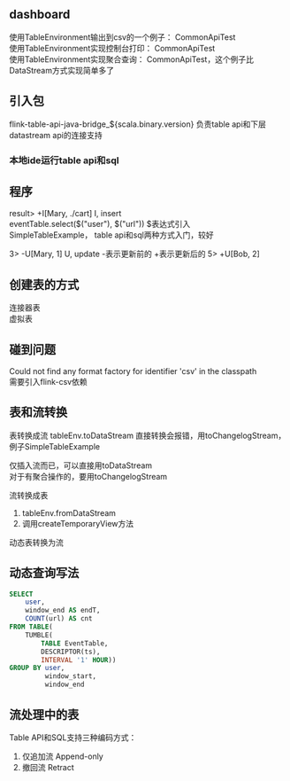 ## dashboard

使用TableEnvironment输出到csv的一个例子：  CommonApiTest  
使用TableEnvironment实现控制台打印： CommonApiTest  
使用TableEnvironment实现聚合查询： CommonApiTest，这个例子比DataStream方式实现简单多了  

## 引入包

flink-table-api-java-bridge_${scala.binary.version}  负责table api和下层datastream api的连接支持  

### 本地ide运行table api和sql

## 程序

result> +I[Mary, ./cart]   I, insert  
eventTable.select($("user"), $("url"))  $表达式引入  
SimpleTableExample， table api和sql两种方式入门，较好  

3> -U[Mary, 1]  U, update -表示更新前的 +表示更新后的
5> +U[Bob, 2]

## 创建表的方式

连接器表  
虚拟表

## 碰到问题

Could not find any format factory for identifier 'csv' in the classpath  
需要引入flink-csv依赖  

## 表和流转换

表转换成流   tableEnv.toDataStream
直接转换会报错，用toChangelogStream，例子SimpleTableExample  

仅插入流而已，可以直接用toDataStream  
对于有聚合操作的，要用toChangelogStream  

流转换成表  
  1. tableEnv.fromDataStream  
  2. 调用createTemporaryView方法  

动态表转换为流

## 动态查询写法

```sql
SELECT 
    user,
    window_end AS endT,
    COUNT(url) AS cnt
FROM TABLE(
    TUMBLE(
        TABLE EventTable,
        DESCRIPTOR(ts), 
        INTERVAL '1' HOUR))
GROUP BY user,
         window_start,
         window_end
```

## 流处理中的表

Table API和SQL支持三种编码方式：  
  1. 仅追加流 Append-only
  2. 撤回流 Retract
